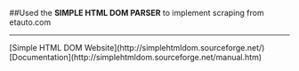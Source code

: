 ##Used the **SIMPLE HTML DOM PARSER** to implement scraping from etauto.com <br>
<hr color="red" />
[Simple HTML DOM Website](http://simplehtmldom.sourceforge.net/) <br>
[Documentation](http://simplehtmldom.sourceforge.net/manual.htm)
